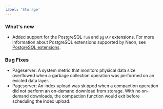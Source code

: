 ```yaml
---
label: 'Storage'
---
```


### What's new

- Added support for the PostgreSQL `rum` and `pgTAP` extensions. For more information about PostgreSQL extensions supported by Neon, see [PostgreSQL extensions](https://neon.tech/docs/reference/pg-extensions/).

### Bug Fixes

- Pageserver: A system metric that monitors physical data size overflowed when a garbage collection operation was performed on an evicted data layer.
- Pageserver: An index upload was skipped when a compaction operation did not perform an on-demand download from storage. With no  on-demand downloads, the compaction function would exit before scheduling the index upload.

